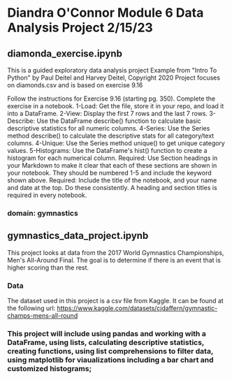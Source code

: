 # Diandra O'Connor Module 6 Data Analysis Project 2/15/23





## diamonda_exercise.ipynb
This is a guided exploratory data analysis project 
Example from "Intro To Python" by Paul Deitel and Harvey Deitel, Copyright 2020
Project focuses on diamonds.csv and is based on exercise 9.16

Follow the instructions for Exercise 9.16 (starting pg. 350).
Complete the exercise in a notebook. 
1-Load: Get the file, store it in your repo, and load it into a DataFrame. 
2-View: Display the first 7 rows and the last 7 rows.
3-Describe: Use the DataFrame describe() function to calculate basic descriptive statistics for all numeric columns. 
4-Series: Use the Series method describe() to calculate the descriptive stats for all category/text columns.
4-Unique: Use the Series method unique() to get unique category values. 
5-Histograms: Use the DataFrame's hist() function to create a histogram for each numerical column.
Required: Use Section headings in your Markdown to make it clear that each of these sections are shown in your notebook. They should be numbered 1-5 and include the keyword shown above.
Required: Include the title of the notebook, and your name and date at the top.
Do these consistently. A heading and section titles is required in every notebook. 








### domain: gymnastics

## gymnastics_data_project.ipynb
This project looks at data from the 2017 World Gymnastics Championships, Men's All-Around Final.
The goal is to determine if there is an event that is higher scoring than the rest.

### Data
The dataset used in this project is a csv file from Kaggle. It can be found at the following url: 
https://www.kaggle.com/datasets/cjdaffern/gymnastic-champs-mens-all-round

### This project will include using pandas and working with a DataFrame, using lists, calculating descriptive statistics, creating functions, using list comprehensions to filter data, using matplotlib for viaualizations including a bar chart and customized histograms;